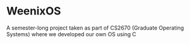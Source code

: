 # WeenixOS
A semester-long project taken as part of CS2670 (Graduate Operating Systems) where we developed our own OS using C

